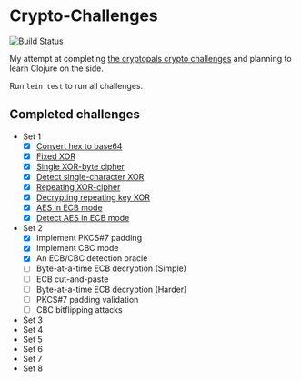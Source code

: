 # Crypto-Challenges

[![Build Status](https://travis-ci.org/milapsheth/Crypto-Challenges.svg?branch=master)](https://travis-ci.org/milapsheth/Crypto-Challenges)

My attempt at completing [the cryptopals crypto challenges](http://cryptopals.com/) and planning to learn Clojure on the side.

Run `lein test` to run all challenges.

## Completed challenges

* Set 1
   - [x] [Convert hex to base64](test/set1/hex_to_base64_test.clj)
   - [x] [Fixed XOR](test/set1/fixed_xor_test.clj)
   - [x] [Single XOR-byte cipher](test/set1/xor_cipher_test.clj)
   - [x] [Detect single-character XOR](test/set1/detect_xor_test.clj)
   - [x] [Repeating XOR-cipher](test/set1/repeating_xor_test.clj)
   - [x] [Decrypting repeating key XOR](test/set1/decrypt_vigenere_test.clj)
   - [x] [AES in ECB mode](test/set1/decrypt_aes_test.clj)
   - [x] [Detect AES in ECB mode](test/set1/detect_aes_test.clj)
* Set 2
   - [x] Implement PKCS#7 padding
   - [x] Implement CBC mode
   - [x] An ECB/CBC detection oracle
   - [ ] Byte-at-a-time ECB decryption (Simple)
   - [ ] ECB cut-and-paste
   - [ ] Byte-at-a-time ECB decryption (Harder)
   - [ ] PKCS#7 padding validation
   - [ ] CBC bitflipping attacks
* Set 3
* Set 4
* Set 5
* Set 6
* Set 7
* Set 8
